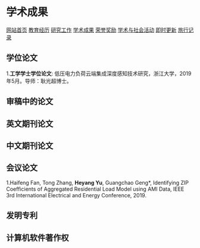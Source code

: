 # 学术成果
<a href="/index.html">网站首页</a>
<a href="/jiaoyu.html">教育经历</a>
<a href="/yanjiugongzuo.html">研究工作</a>
<a href="/xueshuchengguo.html">学术成果</a>
<a href="/rongyujiangli.html">荣誉奖励</a>
<a href="/xueshuhuodong.html">学术与社会活动</a>
<a href="/jishigengxin.html">即时更新</a>
<a href="/qita.html">旅行记录</a>

## 学位论文
1.**工学学士学位论文**: 低压电力负荷云端集成深度感知技术研究，浙江大学，2019年5月。导师：耿光超博士。

## 审稿中的论文

## 英文期刊论文

## 中文期刊论文

## 会议论文
1.Haifeng Fan, Tong Zhang, **Heyang Yu**, Guangchao Geng*, Identifying ZIP Coefficients of Aggregated Residential Load Model using AMI Data, IEEE 3rd International Electrical and Energy Conference, 2019.

## 发明专利

## 计算机软件著作权

